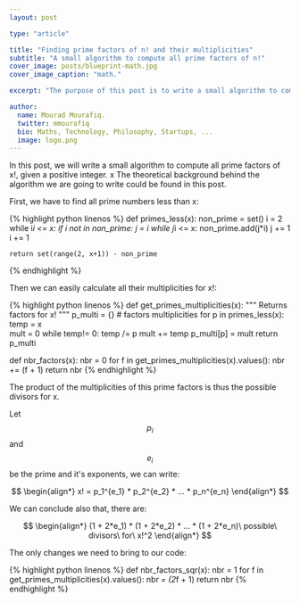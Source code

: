 ```yaml
---
layout: post

type: "article"

title: "Finding prime factors of n! and their multiplicities"
subtitle: "A small algorithm to compute all prime factors of n!"
cover_image: posts/blueprint-math.jpg
cover_image_caption: "math."

excerpt: "The purpose of this post is to write a small algorithm to compute all prime factors of n!, given a positive integer n."

author:
  name: Mourad Mourafiq.
  twitter: mmourafiq
  bio: Maths, Technology, Philosophy, Startups, ...
  image: logo.png
---
```


In this post, we will write a small algorithm to compute all prime factors of x!, given a positive integer. x The theoretical background behind the algorithm we are going to write could be found in this post.

First, we have to find all prime numbers less than x:

{% highlight python linenos %}
def primes_less(x):
    non_prime = set()
    i = 2
    while i*i <= x:
        if i not in non_prime:
            j = i
            while j*i <= x:
                non_prime.add(j*i)
                j += 1
        i += 1

    return set(range(2, x+1)) - non_prime
{% endhighlight %}

Then we  can easily calculate all their multiplicities for x!:

{% highlight python linenos %}
def get_primes_multiplicities(x):
    """
    Returns factors for x!
    """
    p_multi = {}  # factors multiplicities
    for p in primes_less(x):
        temp = x  
        mult = 0
        while temp!= 0:
            temp /= p
            mult += temp
        p_multi[p] = mult
    return p_multi

def nbr_factors(x):
    nbr = 0
    for f in get_primes_multiplicities(x).values():
        nbr += (f + 1)
    return nbr
{% endhighlight %}

The product of the multiplicities of this prime factors is thus the possible divisors for x.

Let $$p_i$$ and $$e_i$$ be the prime and it's exponents, we can write:

$$
\begin{align*}
x! = p_1^{e_1} * p_2^{e_2} * ... * p_n^{e_n}
\end{align*}
$$

We can conclude also that, there are:

$$
\begin{align*}
(1 + 2*e_1) * (1 + 2*e_2) * ... * (1 + 2*e_n)\ possible\ divisors\ for\ x!^2
\end{align*}
$$

The only changes we need to bring to our code:

{% highlight python linenos %}
def nbr_factors_sqr(x):
    nbr = 1
    for f in get_primes_multiplicities(x).values():
        nbr *= (2*f + 1)
    return nbr
{% endhighlight %}
